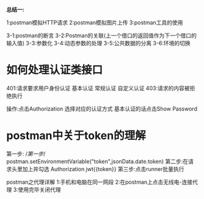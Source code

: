 **总结一:**

1:postman模拟HTTP请求
2:postman模拟图片上传
3:postman工具的使用

3-1:postman的断言
3-2:Postman的关联(上一个借口的返回值作为下一个借口的输入值)
3-3:参数化
3-4:动态参数的处理
3-5:公共数据的分离
3-6:环境的切换

# 如何处理认证类接口 #
401:请求要求用户身份认证  基本认证 常规认证 自定义认证
403:请求的内容被拒绝执行

操作:点击Authorization
	 选择对应的认证方式
	 基本认证的话点击Show Password

# postman中关于token的理解 #
第一步: 
/*第一步*/
postman.setEnvironmentVariable("token",jsonData.date.token)
第二步:在请求头里加上并勾选
Authorization jwt{{token}}
第三步:点击runner批量执行

postman之代理详解
1:手机和电脑在同一网段
2:在postman上点击无线电-连接代理
3:使用完毕关闭代理

